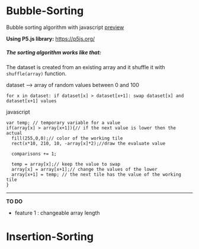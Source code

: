 # Bubble-Sorting
Bubble sorting algorithm with javascript
[preview](https://editor.p5js.org/Sulay35/present/Mrtc-9-D)

**Using P5.js library:**
  https://p5js.org/
  
##### The sorting algorithm works like that:
   
   The dataset is created from an existing array and it shuffle it with `shuffle(array)` function. 
  
  dataset --> array of random values between 0 and 100
  
  `for x in dataset:
    if dataset[x] > dataset[x+1]:
      swap dataset[x] and dataset[x+1] values
   `   
      
      
javascript
    
    var temp; // temporary variable for a value
    if(array[x] > array[x+1]){// if the next value is lower then the actual
      fill(255,0,0);// color of the working tile
      rect(x*10, 210, 10, -array[x]*2);//draw the evaluate value 
      
      comparisons += 1;
      
      temp = array[x];// keep the value to swap
      array[x] = array[x+1];// change the values of the lower 
      array[x+1] = temp; // the next tile has the value of the working tile
    }

---
      
**TO DO**
  - feature 1 : 
    changeable array length
# Insertion-Sorting
